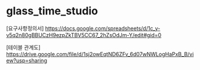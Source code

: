 # glass_time_studio

[요구사항정의서]
https://docs.google.com/spreadsheets/d/1c_y-v5q2n80gBBUCzH9ezpZkTBV5CC67_2hZsOdJm-Y/edit#gid=0


[테이블 관계도]
https://drive.google.com/file/d/1sj2owEqtND6ZFv_6d07wNWLogHaPxB_B/view?usp=sharing